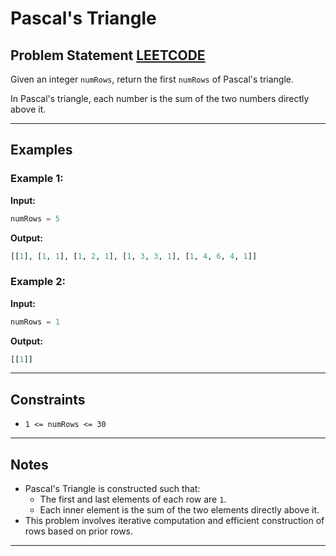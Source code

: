 # Pascal's Triangle

## Problem Statement [LEETCODE](https://leetcode.com/problems/pascals-triangle/)

Given an integer `numRows`, return the first `numRows` of Pascal's triangle.

In Pascal's triangle, each number is the sum of the two numbers directly above it.

---

## Examples

### Example 1:
**Input:**
```python
numRows = 5
```
**Output:**
```python
[[1], [1, 1], [1, 2, 1], [1, 3, 3, 1], [1, 4, 6, 4, 1]]
```

### Example 2:
**Input:**
```python
numRows = 1
```
**Output:**
```python
[[1]]
```

---

## Constraints
- `1 <= numRows <= 30`

---

## Notes
- Pascal's Triangle is constructed such that:
  - The first and last elements of each row are `1`.
  - Each inner element is the sum of the two elements directly above it.
- This problem involves iterative computation and efficient construction of rows based on prior rows.

---